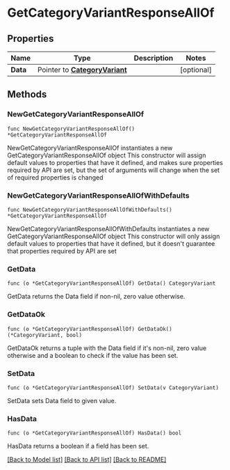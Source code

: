 # GetCategoryVariantResponseAllOf

## Properties

Name | Type | Description | Notes
------------ | ------------- | ------------- | -------------
**Data** | Pointer to [**CategoryVariant**](CategoryVariant.md) |  | [optional] 

## Methods

### NewGetCategoryVariantResponseAllOf

`func NewGetCategoryVariantResponseAllOf() *GetCategoryVariantResponseAllOf`

NewGetCategoryVariantResponseAllOf instantiates a new GetCategoryVariantResponseAllOf object
This constructor will assign default values to properties that have it defined,
and makes sure properties required by API are set, but the set of arguments
will change when the set of required properties is changed

### NewGetCategoryVariantResponseAllOfWithDefaults

`func NewGetCategoryVariantResponseAllOfWithDefaults() *GetCategoryVariantResponseAllOf`

NewGetCategoryVariantResponseAllOfWithDefaults instantiates a new GetCategoryVariantResponseAllOf object
This constructor will only assign default values to properties that have it defined,
but it doesn't guarantee that properties required by API are set

### GetData

`func (o *GetCategoryVariantResponseAllOf) GetData() CategoryVariant`

GetData returns the Data field if non-nil, zero value otherwise.

### GetDataOk

`func (o *GetCategoryVariantResponseAllOf) GetDataOk() (*CategoryVariant, bool)`

GetDataOk returns a tuple with the Data field if it's non-nil, zero value otherwise
and a boolean to check if the value has been set.

### SetData

`func (o *GetCategoryVariantResponseAllOf) SetData(v CategoryVariant)`

SetData sets Data field to given value.

### HasData

`func (o *GetCategoryVariantResponseAllOf) HasData() bool`

HasData returns a boolean if a field has been set.


[[Back to Model list]](../README.md#documentation-for-models) [[Back to API list]](../README.md#documentation-for-api-endpoints) [[Back to README]](../README.md)


